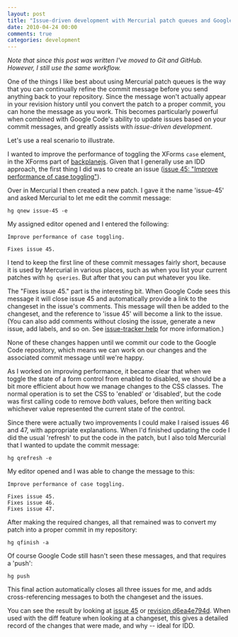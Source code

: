 ```yaml
---
layout: post
title: "Issue-driven development with Mercurial patch queues and Google Code"
date: 2010-04-24 00:00
comments: true
categories: development
---
```


_Note that since this post was written I've moved to Git and GitHub. However,
I still use the same workflow._

One of the things I like best about using Mercurial patch queues is the way
that you can continually refine the commit message before you send anything
back to your repository. Since the message won't actually appear in your
revision history until you convert the patch to a proper commit, you can hone
the message as you work. This becomes particularly powerful when combined with
Google Code's ability to update issues based on your commit messages, and
greatly assists with *issue-driven development*.

<!-- more -->

Let's use a real scenario to illustrate.

I wanted to improve the performance of toggling the XForms `case` element, in
the XForms part of [backplanejs][1]. Given that I generally use an IDD approach,
the first thing I did was to create an issue ([issue 45: "Improve performance of case toggling"][2]).

Over in Mercurial I then created a new patch. I gave it the name 'issue-45' and
asked Mercurial to let me edit the commit message:

    hg qnew issue-45 -e

My assigned editor opened and I entered the following:

    Improve performance of case toggling.
    
    Fixes issue 45.

I tend to keep the first line of these commit messages fairly short, because it
is used by Mercurial in various places, such as when you list your current
patches with `hg qseries`. But after that you can put whatever you like.

The "Fixes issue 45." part is the interesting bit. When Google Code sees this
message it will close issue 45 and automatically provide a link to the changeset
in the issue's comments. This message will then be added to the changeset, and
the reference to 'issue 45' will become a link to the issue. (You can also add
comments without closing the issue, generate a new issue, add labels, and so on.
See [issue-tracker help][3] for more information.)

None of these changes happen until we commit our code to the Google Code
repository, which means we can work on our changes and the associated
commit message until we're happy.

As I worked on improving performance, it became clear that when we toggle the
state of a form control from enabled to disabled, we should be a bit more
efficient about how we manage changes to the CSS classes. The normal operation
is to set the CSS to 'enabled' or 'disabled', but the code was first calling
code to remove *both* values, before then writing back whichever value
represented the current state of the control.

Since there were actually two improvements I could make I raised issues 46 and
47, with appropriate explanations. When I'd finished updating the code I did
the usual 'refresh' to put the code in the patch, but I also told Mercurial
that I wanted to update the commit message:

    hg qrefresh -e

My editor opened and I was able to change the message to this:

    Improve performance of case toggling.
    
    Fixes issue 45.
    Fixes issue 46.
    Fixes issue 47.

After making the required changes, all that remained was to convert my patch
into a proper commit in my repository:

    hg qfinish -a

Of course Google Code still hasn't seen these messages, and that requires a
'push':

    hg push

This final action automatically closes all three issues for me, and adds
cross-referencing messages to both the changeset and the issues.

You can see the result by looking at [issue 45][2] or [revision d6ea4e794d][4].
When used with the diff feature when looking at a changeset, this gives a
detailed record of the changes that were made, and why -- ideal for IDD.

 [1]: http://backplanejs.googlecode.com/
 [2]: http://code.google.com/p/backplanejs/issues/detail?id=45
 [3]: http://code.google.com/p/support/wiki/IssueTracker#Integration_with_version_control
 [4]: http://code.google.com/p/backplanejs/source/detail?r=d6ea4e794d